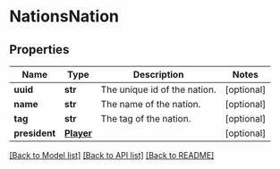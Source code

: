 # NationsNation

## Properties
Name | Type | Description | Notes
------------ | ------------- | ------------- | -------------
**uuid** | **str** | The unique id of the nation. | [optional] 
**name** | **str** | The name of the nation. | [optional] 
**tag** | **str** | The tag of the nation. | [optional] 
**president** | [**Player**](Player.md) |  | [optional] 

[[Back to Model list]](../README.md#documentation-for-models) [[Back to API list]](../README.md#documentation-for-api-endpoints) [[Back to README]](../README.md)


